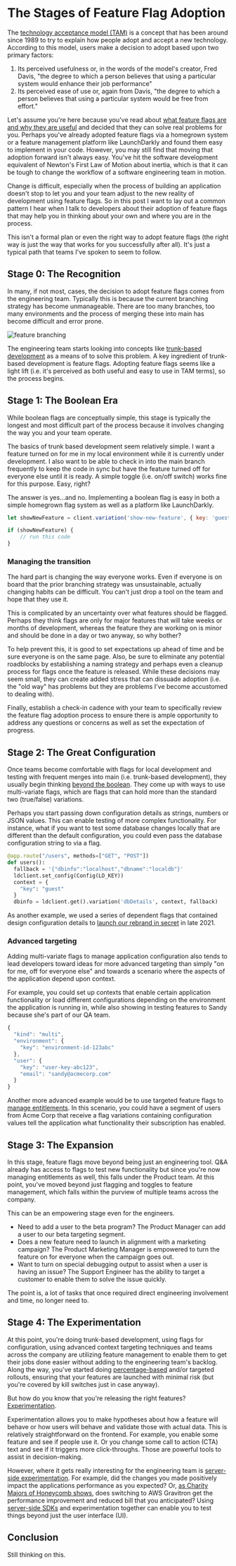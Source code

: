 # The Stages of Feature Flag Adoption

The [technology acceptance model (TAM)](https://en.wikipedia.org/wiki/Technology_acceptance_model) is a concept that has been around since 1989 to try to explain how people adopt and accept a new technology. According to this model, users make a decision to adopt based upon two primary factors:

1. Its perceived usefulness or, in the words of the model's creator, Fred Davis, "the degree to which a person believes that using a particular system would enhance their job performance" 
2. Its perceived ease of use or, again from Davis, "the degree to which a person believes that using a particular system would be free from effort."

Let's assume you're here because you've read about [what feature flags are and why they are useful](https://launchdarkly.com/blog/what-are-feature-flags/) and decided that they can solve real problems for you. Perhaps you've already adopted feature flags via a homegrown system or a feature management platform like LaunchDarkly and found them easy to implement in your code. However, you may still find that moving that adoption forward isn't always easy. You've hit the software development equivalent of Newton's First Law of Motion about inertia, which is that it can be tough to change the workflow of a software engineering team in motion.

Change is difficult, especially when the process of building an application doesn't stop to let you and your team adjust to the new reality of development using feature flags. So in this post I want to lay out a common pattern I hear when I talk to developers about their adoption of feature flags that may help you in thinking about your own and where you are in the process. 

This isn't a formal plan or even the right way to adopt feature flags (the right way is just the way that works for you successfully after all). It's just a typical path that teams I've spoken to seem to follow.

## Stage 0: The Recognition

In many, if not most, cases, the decision to adopt feature flags comes from the engineering team. Typically this is because the current branching strategy has become unmanageable. There are too many branches, too many environments and the process of merging these into main has become difficult and error prone.

![feature branching](https://images.prismic.io/launchdarkly/34fa0076-e878-4e53-84f8-37cc00ba6c3b_TrunkBasedDev-01-1024x576.png)

The engineering team starts looking into concepts like [trunk-based development](https://launchdarkly.com/blog/introduction-to-trunk-based-development/) as a means of to solve this problem. A key ingredient of trunk-based development is feature flags. Adopting feature flags seems like a light lift (i.e. it's perceived as both useful and easy to use in TAM terms), so the process begins.

## Stage 1: The Boolean Era

While boolean flags are conceptually simple, this stage is typically the longest and most difficult part of the process because it involves changing the way you and your team operate.

The basics of trunk based development seem relatively simple. I want a feature turned on for me in my local environment while it is currently under development. I also want to be able to check in into the main branch frequently to keep the code in sync but have the feature turned off for everyone else until it is ready. A simple toggle (i.e. on/off switch) works fine for this purpose. Easy, right?

The answer is yes...and no. Implementing a boolean flag is easy in both a simple homegrown flag system as well as a platform like LaunchDarkly.

```javascript
let showNewFeature = client.variation('show-new-feature', { key: 'guest', false});

if (showNewFeature) {
	// run this code
}
```

### Managing the transition

The hard part is changing the way everyone works. Even if everyone is on board that the prior branching strategy was unsustainable, actually changing habits can be difficult. You can't just drop a tool on the team and hope that they use it.

This is complicated by an uncertainty over what features should be flagged. Perhaps they think flags are only for major features that will take weeks or months of development, whereas the feature they are working on is minor and should be done in a day or two anyway, so why bother?

To help prevent this, it is good to set expectations up ahead of time and be sure everyone is on the same page. Also, be sure to eliminate any potential roadblocks by establishing a naming strategy and perhaps even a cleanup process for flags once the feature is released. While these decisions may seem small, they can create added stress that can dissuade adoption (i.e. the "old way" has problems but they are problems I've become accustomed to dealing with).

Finally, establish a check-in cadence with your team to specifically review the feature flag adoption process to ensure there is ample opportunity to address any questions or concerns as well as set the expectation of progress.

## Stage 2: The Great Configuration

Once teams become comfortable with flags for local development and testing with frequent merges into main (i.e. trunk-based development), they usually begin thinking [beyond the boolean](https://launchdarkly.com/blog/feature-flags-beyond-the-boolean/). They come up with ways to use multi-variate flags, which are flags that can hold more than the standard two (true/false) variations.

Perhaps you start passing down configuration details as strings, numbers or JSON values. This can enable testing of more complex functionality. For instance, what if you want to test some database changes locally that are different than the default configuration, you could even pass the database configuration string to via a flag.

```python
@app.route("/users", methods=["GET", "POST"])
def users():
  fallback = '{"dbinfo":"localhost","dbname":"localdb"}'
  ldclient.set_config(Config(LD_KEY))
  context = {
    "key": "guest"
  }
  dbinfo = ldclient.get().variation('dbDetails', context, fallback)
```
As another example, we used a series of dependent flags that contained design configuration details to [launch our rebrand in secret](https://launchdarkly.com/trajectory/stealth-mode-north-star-rebranding-in-secret-with/) in late 2021.

### Advanced targeting

Adding multi-variate flags to manage application configuration also tends to lead developers toward ideas for more advanced targeting than simply "on for me, off for everyone else" and towards a scenario where the aspects of the application depend upon context.

For example, you could set up contexts that enable certain application functionality or load different configurations depending on the environment the application is running in, while also showing in testing features to Sandy because she's part of our QA team.

```javascript
{
  "kind": "multi",
  "environment": {
    "key": "environment-id-123abc"
  },
  "user": {
    "key": "user-key-abc123",
    "email": "sandy@acmecorp.com"
  }
}
```

Another more advanced example would be to use targeted feature flags to [manage entitlements](https://docs.launchdarkly.com/guides/flags/entitlements). In this scenario, you could have a segment of users from Acme Corp that receive a flag variations containing configuration values tell the application what functionality their subscription has enabled.

## Stage 3: The Expansion

In this stage, feature flags move beyond being just an engineering tool. Q&A already has access to flags to test new functionality but since you're now managing entitlements as well, this falls under the Product team. At this point, you've moved beyond just flagging and toggles to feature management, which falls within the purview of multiple teams across the company.

This can be an empowering stage even for the engineers.

* Need to add a user to the beta program? The Product Manager can add a user to our beta targeting segment.
* Does a new feature need to launch in alignment with a marketing campaign? The Product Marketing Manager is empowered to turn the feature on for everyone when the campaign goes out.
* Want to turn on special debugging output to assist when a user is having an issue? The Support Engineer has the ability to target a customer to enable them to solve the issue quickly.

The point is, a lot of tasks that once required direct engineering involvement and time, no longer need to.

## Stage 4: The Experimentation

At this point, you're doing trunk-based development, using flags for configuration, using advanced context targeting techniques and teams across the company are utilizing feature management to enable them to get their jobs done easier without adding to the engineering team's backlog. Along the way, you've started doing [percentage-based](https://docs.launchdarkly.com/home/flags/rollouts) and/or targeted rollouts, ensuring that your features are launched with minimal risk (but you're covered by kill switches just in case anyway).

But how do you know that you're releasing the right features? [Experimentation](https://launchdarkly.com/blog/introducing-launchdarkly-experimentation/).

Experimentation allows you to make hypotheses about how a feature will behave or how users will behave and validate those with actual data. This is relatively straightforward on the frontend. For example, you enable some feature and see if people use it. Or you change some call to action (CTA) text and see if it triggers more click-throughs. Those are powerful tools to assist in decision-making.

However, where it gets really interesting for the engineering team is [server-side experimentation](https://launchdarkly.com/blog/how-to-enable-server-side-experimentation/). For example, did the changes you made positively impact the applications performance as you expected? Or, [as Charity Majors of Honeycomb shows](https://youtu.be/50qKAmXl6Zw?t=750), does switching to AWS Gravitron get the performance improvement and reduced bill that you anticipated? Using [server-side SDKs](https://docs.launchdarkly.com/sdk/server-side) and experimentation together can enable you to test things beyond just the user interface (UI).

## Conclusion

Still thinking on this.